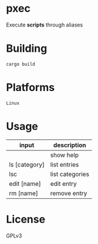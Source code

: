 # pxec
Execute **scripts** through aliases

# Building
``cargo build``

# Platforms
``Linux``

# Usage

| input            | description      |
|------------------|------------------|
|                  | show help        |
| ls [category]    | list entries     |
| lsc              | list categories  | 
| edit [name]      | edit entry       | 
| rm [name]        | remove entry     | 

# License
GPLv3

